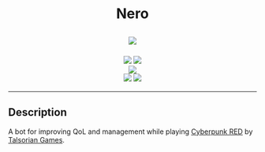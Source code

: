 <h1 align="center">Nero</h1>
<h2 align="center"><img src="https://repobeats.axiom.co/api/embed/2ae478a4a3c583fc4cd5ea7f5176fdbdaacc70ed.svg"></h2>
<h3 align="center">
  <img src="https://img.shields.io/badge/License-MIT-yellow.svg">
  <img src="https://img.shields.io/github/languages/top/XxWilczUxX/Nero-TheDiscordBot">
  <br>
  <img src="https://img.shields.io/github/last-commit/XxWilczUxX/Nero-TheDiscordBot">
  <br>
  <img src="https://img.shields.io/github/stars/XxWilczUxX/Nero-TheDiscordBot">
  <img src="https://img.shields.io/github/forks/XxWilczUxX/Nero-TheDiscordBot">
</h3>
<hr>
<h2>
  Description
</h2>
<p>
  A bot for improving QoL and management while playing <a href="https://rtalsoriangames.com/cyberpunk/">Cyberpunk RED</a> by <a href="https://rtalsoriangames.com">Talsorian Games</a>.
</p>
